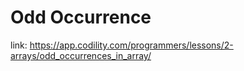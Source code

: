 # Odd Occurrence

link:
https://app.codility.com/programmers/lessons/2-arrays/odd_occurrences_in_array/